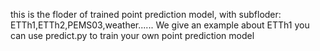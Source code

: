this is the floder of trained point prediction model, with subfloder: ETTh1,ETTh2,PEMS03,weather...... We give an example about ETTh1
you can use predict.py to train your own point prediction model
